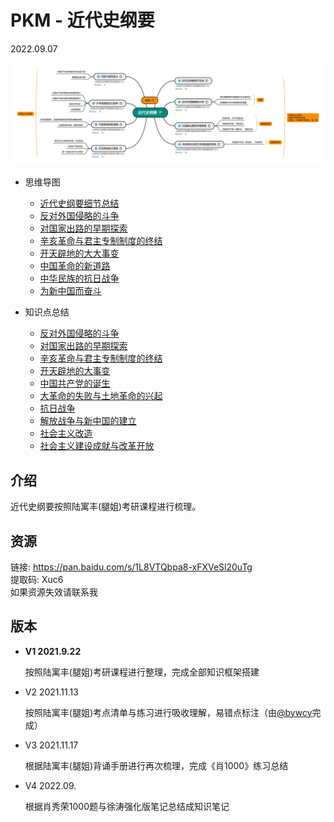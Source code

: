 # PKM - 近代史纲要  

2022.09.07

![image text](./resources/近代史纲要.png)

* 思维导图
  * [近代史纲要细节总结](./近代史纲要细节总结.xmind)
  * [反对外国侵略的斗争](./反对外国侵略的斗争.xmind)
  * [对国家出路的早期探索](./对国家出路的早期探索.xmind)
  * [辛亥革命与君主专制制度的终结](./辛亥革命与君主专制制度的终结.xmind)
  * [开天辟地的大大事变](./开天辟地的大大事变.xmind)
  * [中国革命的新道路](./中国革命的新道路.xmind)
  * [中华民族的抗日战争](./中华民族的抗日战争.xmind)
  * [为新中国而奋斗](./为新中国而奋斗.xmind)

* 知识点总结
  * [反对外国侵略的斗争](./notes/知识点总结/反对外国侵略的斗争.md)
  * [对国家出路的早期探索](./notes/知识点总结/对国家出路的早期探索.md)
  * [辛亥革命与君主专制制度的终结](./notes/知识点总结/辛亥革命与君主专制制度的终结.md)
  * [开天辟地的大事变](./notes/知识点总结/开天辟地的大事变.md)
  * [中国共产党的诞生](./notes/知识点总结/中国共产党的诞生.md)
  * [大革命的失败与土地革命的兴起](./notes/知识点总结/大革命的失败与土地革命的兴起.md)
  * [抗日战争](./notes/知识点总结/抗日战争.md)
  * [解放战争与新中国的建立](./notes/知识点总结/解放战争与新中国的建立.md)
  * [社会主义改造](./notes/知识点总结/社会主义改造.md)
  * [社会主义建设成就与改革开放](./notes/知识点总结/社会主义建设成就与改革开放.md)

## 介绍

近代史纲要按照陆寓丰(腿姐)考研课程进行梳理。
## 资源
链接: https://pan.baidu.com/s/1L8VTQbpa8-xFXVeSl20uTg  
提取码: Xuc6  
如果资源失效请联系我  

## 版本
* **V1 2021.9.22**  

  按照陆寓丰(腿姐)考研课程进行整理，完成全部知识框架搭建   

* V2 2021.11.13

  按照陆寓丰(腿姐)考点清单与练习进行吸收理解，易错点标注（由[@bywcy](https://github.com/bywcy)完成）

* V3 2021.11.17

  根据陆寓丰(腿姐)背诵手册进行再次梳理，完成《肖1000》练习总结

* V4 2022.09.

  根据肖秀荣1000题与徐涛强化版笔记总结成知识笔记

